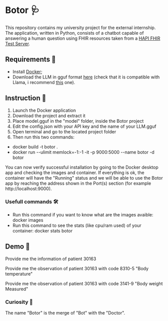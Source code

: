 # Botor 🩺
This repository contains my university project for the external internship. The application, written in Python, consists of a chatbot capable of answering a human question using FHIR resources taken from a [HAPI FHIR Test Server](https://hapi.fhir.org/).

## Requirements 📝
- Install [Docker](https://www.docker.com/products/docker-desktop/);
- Download the LLM in gguf format [here](https://huggingface.co/TheBloke) (check that it is compatible with Llama, i recommend [this](https://huggingface.co/TheBloke/Mistral-7B-Instruct-v0.1-GGUF) one).

## Instruction 📖
1. Launch the Docker application
2. Download the project and extract it
3. Place model.gguf in the "model" folder, inside the Botor project
4. Edit the config.json with your API key and the name of your LLM.gguf
5. Open terminal and go to the located project folder
6. Then run this two commands: 
  - docker build -t botor .
  - docker run --ulimit memlock=-1:-1 -it -p 9000:5000 --name botor -d botor

You can now verify successful installation by going to the Docker desktop app and checking the images and container. If everything is ok, the container will have the "Running" status and we will be able to use the Botor app by reaching the address shown in the Port(s) section (for example http://localhost:9000).

### Usefull commands 🛠️
- Run this command if you want to know what are the images avaible: docker images
- Run this command to see the stats (like cpu/ram used) of your container: docker stats botor

## Demo 🎥
Provide me the information of patient 30163
  
Provide me the observation of patient 30163 with code 8310-5 "Body temperature"
  
Provide me the observation of patient 30163 with code 3141-9 "Body weight Measured"

### Curiosity 🧐
The name "Botor" is the merge of "Bot" with the "Doctor".
